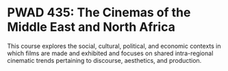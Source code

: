 # PWAD 435: The Cinemas of the Middle East and North Africa

This course explores the social, cultural, political, and economic contexts in which films are made and exhibited and focuses on shared intra-regional cinematic trends pertaining to discourse, aesthetics, and production.